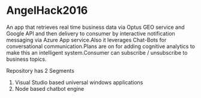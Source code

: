 # AngelHack2016

An app that retrieves real time business data via Optus GEO service and Google API and then delivery to consumer by interactive notification messaging via Azure App service.Also it leverages Chat-Bots for conversational communication.Plans are on for adding cognitive analytics to make this an intelligent system.Consumer can subscribe / unsubscribe to business topics.


Repository has 2 Segments 

1) Visual Studio based universal windows applications
2) Node based chatbot engine
